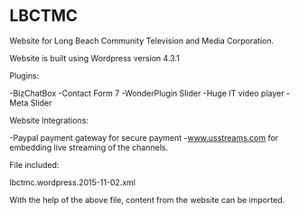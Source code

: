 # LBCTMC

Website for Long Beach Community Television and Media Corporation. 

Website is built using Wordpress version 4.3.1

Plugins:

-BizChatBox
-Contact Form 7
-WonderPlugin Slider
-Huge IT video player
-Meta Slider

Website Integrations:

-Paypal payment gateway for secure payment
-www.usstreams.com for embedding live streaming of the channels.

File included:

lbctmc.wordpress.2015-11-02.xml

With the help of the above file, content from the website can be imported.



